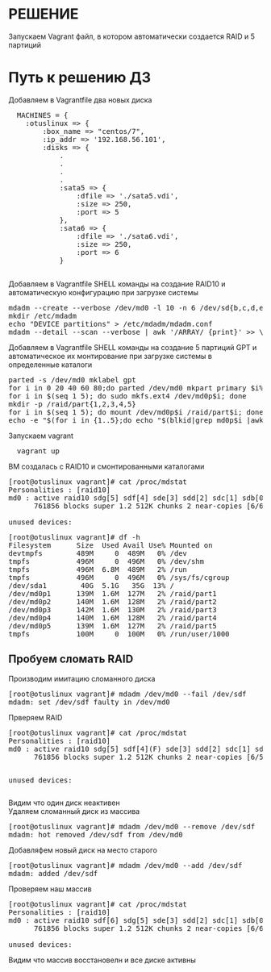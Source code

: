<h1>РЕШЕНИЕ</h1>
Запускаем Vagrant файл, в котором автоматически создается RAID и 5 партиций

<h1>Путь к решению ДЗ</h1>
Добавляем в Vagrantfile два новых диска
<pre>
  MACHINES = {
    :otuslinux => {
        :box_name => "centos/7",
        :ip_addr => '192.168.56.101',
        :disks => {
            .
            .
            .
            .
            :sata5 => {
                :dfile => './sata5.vdi',
                :size => 250,
                :port => 5
            },
            :sata6 => {
                :dfile => './sata6.vdi',
                :size => 250,
                :port => 6
            }
            
</pre>

Добавляем в Vagrantfile SHELL команды на создание RAID10 и автоматическую конфигурацию при загрузке системы
<pre>
mdadm --create --verbose /dev/md0 -l 10 -n 6 /dev/sd{b,c,d,e,f,g}
mkdir /etc/mdadm
echo "DEVICE partitions" > /etc/mdadm/mdadm.conf
mdadm --detail --scan --verbose | awk '/ARRAY/ {print}' >> \ /etc/mdadm/mdadm.conf
</pre>

Добавляем в Vagrantfile SHELL команды на создание 5 партиций GPT и автоматическое их монтирование при загрузке системы в определенные каталоги 
<pre>
parted -s /dev/md0 mklabel gpt
for i in 0 20 40 60 80;do parted /dev/md0 mkpart primary $i% $(( $i+20 ))% -s;done
for i in $(seq 1 5); do sudo mkfs.ext4 /dev/md0p$i; done
mkdir -p /raid/part{1,2,3,4,5}
for i in $(seq 1 5); do mount /dev/md0p$i /raid/part$i; done
echo -e "$(for i in {1..5};do echo "$(blkid|grep md0p$i |awk '{print $2 }') /raid/part_$i  ext4 defaults 0 0" ;done)\n" >> /etc/fstab
</pre>

Запускаем vagrant
<pre>
  vagrant up
</pre>
ВМ создалась с RAID10 и смонтированными каталогами
<pre>
[root@otuslinux vagrant]# cat /proc/mdstat 
Personalities : [raid10] 
md0 : active raid10 sdg[5] sdf[4] sde[3] sdd[2] sdc[1] sdb[0]
      761856 blocks super 1.2 512K chunks 2 near-copies [6/6] [UUUUUU]
      
unused devices: <none>
</pre>
<pre>
[root@otuslinux vagrant]# df -h
Filesystem      Size  Used Avail Use% Mounted on
devtmpfs        489M     0  489M   0% /dev
tmpfs           496M     0  496M   0% /dev/shm
tmpfs           496M  6.8M  489M   2% /run
tmpfs           496M     0  496M   0% /sys/fs/cgroup
/dev/sda1        40G  5.1G   35G  13% /
/dev/md0p1      139M  1.6M  127M   2% /raid/part1
/dev/md0p2      140M  1.6M  128M   2% /raid/part2
/dev/md0p3      142M  1.6M  130M   2% /raid/part3
/dev/md0p4      140M  1.6M  128M   2% /raid/part4
/dev/md0p5      139M  1.6M  127M   2% /raid/part5
tmpfs           100M     0  100M   0% /run/user/1000
</pre>

<h2>Пробуем сломать RAID</h2>
Производим имитацию сломанного диска 
<pre>
[root@otuslinux vagrant]# mdadm /dev/md0 --fail /dev/sdf
mdadm: set /dev/sdf faulty in /dev/md0
</pre>
Прверяем RAID 
<pre>
[root@otuslinux vagrant]# cat /proc/mdstat 
Personalities : [raid10] 
md0 : active raid10 sdg[5] sdf[4](F) sde[3] sdd[2] sdc[1] sdb[0]
      761856 blocks super 1.2 512K chunks 2 near-copies [6/5] [UUUU_U]
      
unused devices: <none>
</pre>
Видим что один диск неактивен<br>
Удаляем сломанный диск из массива 
<pre>
[root@otuslinux vagrant]# mdadm /dev/md0 --remove /dev/sdf
mdadm: hot removed /dev/sdf from /dev/md0
</pre>
Добавляфем новый диск на место старого 
<pre>
[root@otuslinux vagrant]# mdadm /dev/md0 --add /dev/sdf
mdadm: added /dev/sdf
</pre>
Проверяем наш массив 
<pre>
[root@otuslinux vagrant]# cat /proc/mdstat 
Personalities : [raid10] 
md0 : active raid10 sdf[6] sdg[5] sde[3] sdd[2] sdc[1] sdb[0]
      761856 blocks super 1.2 512K chunks 2 near-copies [6/6] [UUUUUU]
      
unused devices: <none>  
</pre>
Видим что массив восстановелн и все диске активны

